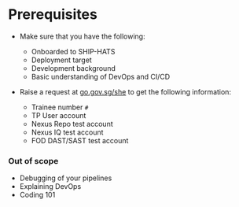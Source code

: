 # Prerequisites

- Make sure that you have the following:
    - Onboarded to SHIP-HATS
    - Deployment target
    - Development background
    - Basic understanding of DevOps and CI/CD


- Raise a request at [go.gov.sg/she](go.gov.sg/she ) to get the following information:

    - Trainee number `#`
    - TP User account 
    - Nexus Repo test account
    - Nexus IQ test account
    - FOD DAST/SAST test account

### Out of scope

- Debugging of your pipelines
- Explaining DevOps
- Coding 101
